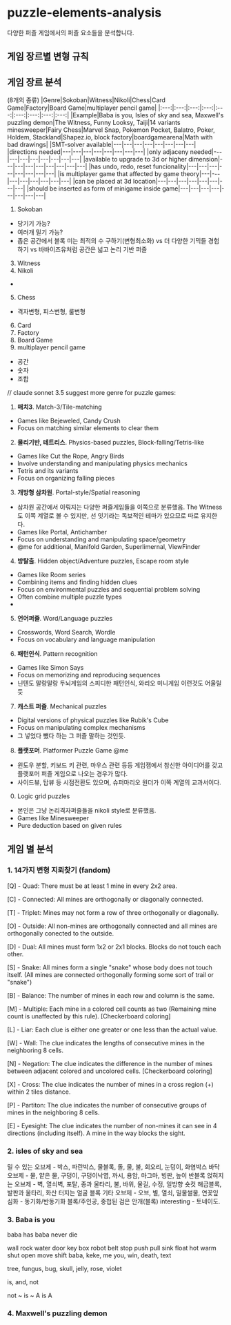 # puzzle-elements-analysis
다양한 퍼즐 게임에서의 퍼즐 요소들을 분석합니다.

## 게임 장르별 변형 규칙

## 게임 장르 분석

(8개의 종류)
|Genre|Sokoban|Witness|Nikoli|Chess|Card Game|Factory|Board Game|multiplayer pencil game|
|:---:|:---:|:---:|:---:|:---:|:---:|:---:|:---:|:---:|
|Example|Baba is you, Isles of sky and sea, Maxwell's puzzling demon|The Witness, Funny Looksy, Taiji|14 variants minesweeper|Fairy Chess|Marvel Snap, Pokemon Pocket, Balatro, Poker, Holdem, Stackland|Shapez.io, block factory|boardgamearena|Math with bad drawings|
|SMT-solver available|---|---|---|---|---|---|---|---|
|directions needed|---|---|---|---|---|---|---|---|
|only adjaceny needed|---|---|---|---|---|---|---|---|
|available to upgrade to 3d or higher dimension|---|---|---|---|---|---|---|---|
|has undo, redo, reset funcionality|---|---|---|---|---|---|---|---|
|is multiplayer game that affected by game theory|---|---|---|---|---|---|---|---|
|can be placed at 3d location|---|---|---|---|---|---|---|---|
|should be inserted as form of minigame inside game|---|---|---|---|---|---|---|---|

1. Sokoban
- 당기기 가능?
- 여러개 밀기 가능?
- 좁은 공간에서 블록 미는 최적의 수 구하기(변형최소화) vs 더 다양한 기믹들 경험하기 vs 바바이즈유처럼 공간은 넓고 논리 기반 퍼즐 
3. Witness
4. Nikoli
- 
5. Chess
- 격자변형, 피스변형, 룰변형
6. Card
7. Factory
8. Board Game
9. multiplayer pencil game
- 공간
- 숫자
- 조합

// claude sonnet 3.5 suggest more genre for puzzle games:
1. **매치3**. Match-3/Tile-matching
- Games like Bejeweled, Candy Crush
- Focus on matching similar elements to clear them

2. **물리기반, 테트리스**. Physics-based puzzles, Block-falling/Tetris-like
- Games like Cut the Rope, Angry Birds
- Involve understanding and manipulating physics mechanics
- Tetris and its variants
- Focus on organizing falling pieces

3. **개방형 삼차원**. Portal-style/Spatial reasoning
- 삼차원 공간에서 이뤄지는 다양한 퍼즐게임들을 이쪽으로 분류했음. The Witness도 이쪽 계열로 볼 수 있지만, 선 잇기라는 독보적인 테마가 있으므로 따로 유지한다.
- Games like Portal, Antichamber
- Focus on understanding and manipulating space/geometry
- @me for additional, Manifold Garden, Superlimernal, ViewFinder

4. **방탈출**. Hidden object/Adventure puzzles, Escape room style
- Games like Room series
- Combining items and finding hidden clues
- Focus on environmental puzzles and sequential problem solving
- Often combine multiple puzzle types
- 
5. **언어퍼즐**. Word/Language puzzles
- Crosswords, Word Search, Wordle
- Focus on vocabulary and language manipulation

6. **패턴인식**. Pattern recognition
- Games like Simon Says
- Focus on memorizing and reproducing sequences
- 닌텐도 말랑말랑 두뇌게임의 스피디한 패턴인식, 와리오 미니게임 이런것도 어울릴 듯

7. **캐스트 퍼즐**. Mechanical puzzles
- Digital versions of physical puzzles like Rubik's Cube
- Focus on manipulating complex mechanisms
- 그 넣었다 뺐다 하는 그 퍼즐 말하는 것인듯.

8. **플랫포머**. Platformer Puzzle Game @me
- 윈도우 분할, 키보드 키 관련, 마우스 관련 등등 게임잼에서 참신한 아이디어를 갖고 플랫포머 퍼즐 게임으로 나오는 경우가 많다.
- 사이드뷰, 탑뷰 등 시점전환도 있으며, 슈퍼마리오 원더가 이쪽 계열의 교과서이다.

0. Logic grid puzzles
- 본인은 그냥 논리격자퍼즐들을 nikoli style로 분류했음.
- Games like Minesweeper
- Pure deduction based on given rules

## 게임 별 분석

### 1. 14가지 변형 지뢰찾기 (fandom)
[Q] - Quad: There must be at least 1 mine in every 2x2 area.

[C] - Connected: All mines are orthogonally or diagonally connected.

[T] - Triplet: Mines may not form a row of three orthogonally or diagonally.

[O] - Outside: All non-mines are orthogonally connected and all mines are orthogonally conected to the outside.

[D] - Dual: All mines must form 1x2 or 2x1 blocks. Blocks do not touch each other.

[S] - Snake: All mines form a single "snake" whose body does not touch itself. (All mines are connected orthogonally forming some sort of trail or "snake")

[B] - Balance: The number of mines in each row and column is the same.

[M] - Multiple: Each mine in a colored cell counts as two (Remaining mine count is unaffected by this rule). [Checkerboard coloring]

[L] - Liar: Each clue is either one greater or one less than the actual value.

[W] - Wall: The clue indicates the lengths of consecutive mines in the neighboring 8 cells.

[N] - Negation: The clue indicates the difference in the number of mines between adjacent colored and uncolored cells. [Checkerboard coloring]

[X] - Cross: The clue indicates the number of mines in a cross region (+) within 2 tiles distance.

[P] - Partiton: The clue indicates the number of consecutive groups of mines in the neighboring 8 cells.

[E] - Eyesight: The clue indicates the number of non-mines it can see in 4 directions (including itself). A mine in the way blocks the sight.

### 2. isles of sky and sea
밀 수 있는 오브제 - 박스, 파란박스, 물블록, 돌, 물, 불, 회오리, 눈덩이, 화염박스
바닥 오브제 - 물, 얕은 물, 구덩이, 구덩이낙엽, 까시, 용암, 마그마, 빙판, 높이 반블록
얹혀지는 오브제 - 벽, 열쇠벽, 포탈, 종과 울타리, 불, 바위, 물길, 수정, 일방향 숏컷 해금블록, 발판과 울타리, 화산 터지는 얼굴 블록
기타 오브제 - 오브, 별, 열쇠, 밀물썰물, 연꽃잎
심화 - 동기화/반동기화 블록/주인공, 중첩된 검은 안개(블록)
interesting - 토네이도.

### 3. Baba is you
baba has baba never die

wall rock water door key box robot belt
stop push pull sink float hot warm shut open move shift
baba, keke, me
you, win, death, text

tree, fungus, bug, skull, jelly, rose, violet

is, and, not

not ~ is ~
A is A

### 4. Maxwell's puzzling demon
